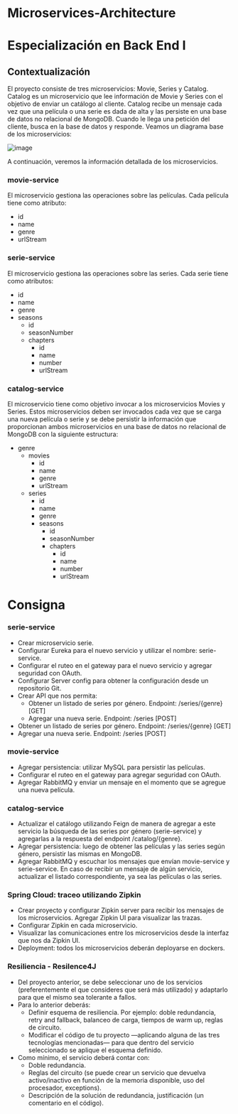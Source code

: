 # Microservices-Architecture

# Especialización en Back End I

## Contextualización 

El proyecto consiste de tres microservicios: Movie, Series y Catalog. Catalog es un microservicio que lee información de Movie y Series con el objetivo de enviar un catálogo al cliente. Catalog recibe un mensaje cada vez que una película o una serie es dada de alta y las persiste en una base de datos no relacional de MongoDB. Cuando le llega una petición del cliente, busca en la base de datos y responde.
Veamos un diagrama base de los microservicios:

![image](https://user-images.githubusercontent.com/86936057/196293214-cdd76a0a-586a-4d53-95ca-75c4eccf0388.png)

A continuación, veremos la información detallada de los microservicios. 

### movie-service
El microservicio gestiona las operaciones sobre las películas. Cada película tiene como atributo:

*	id
*	name
*	genre
*	urlStream

### serie-service
El microservicio gestiona las operaciones sobre las series. Cada serie tiene como atributos:
-	id
-	name
-	genre
- seasons
  - id
  - seasonNumber
  - chapters
      - id 
      - name
      - number
      - urlStream
   
### catalog-service
El microservicio tiene como objetivo invocar a los microservicios Movies y Series. Estos microservicios deben ser invocados 
cada vez que se carga una nueva película o serie y se debe persistir la información que proporcionan ambos microservicios 
en una base de datos no relacional de MongoDB con la siguiente estructura:

- genre
  - movies
      - id
     - name
     - genre
      - urlStream
  - series
     - id
     - name
     - genre
     - seasons
         - id
         - seasonNumber
         - chapters  
             - id 
             - name
             - number
             - urlStream

# Consigna
### serie-service

- Crear microservicio serie.
-	Configurar Eureka para el nuevo servicio y utilizar el nombre: serie-service.
-	Configurar el ruteo en el gateway para el nuevo servicio y agregar seguridad con OAuth.
-	Configurar Server config para obtener la configuración desde un repositorio Git.
-	Crear API que nos permita: 
    - Obtener un listado de series por género. Endpoint: /series/{genre} [GET]
    - Agregar una nueva serie. Endpoint: /series [POST]
- Obtener un listado de series por género. Endpoint: /series/{genre} [GET]
- Agregar una nueva serie. Endpoint: /series [POST]

### movie-service

-	Agregar persistencia: utilizar MySQL para persistir las películas.
-	Configurar el ruteo en el gateway para agregar seguridad con OAuth.
-	Agregar RabbitMQ y enviar un mensaje en el momento que se agregue una nueva película.

### catalog-service
-	Actualizar el catálogo utilizando Feign de manera de agregar a este servicio la búsqueda de las series por género (serie-service) 
y agregarlas a la respuesta del endpoint /catalog/{genre}.
-	Agregar persistencia: luego de obtener las películas y las series según género, persistir las mismas en MongoDB.
-	Agregar RabbitMQ y escuchar los mensajes que envían movie-service y serie-service. En caso de recibir un mensaje de algún servicio, 
actualizar el  listado correspondiente, ya sea las películas o las series.

### Spring Cloud: traceo utilizando Zipkin

-	Crear proyecto y configurar Zipkin server para recibir los mensajes de los microservicios. Agregar Zipkin UI para visualizar las trazas.
-	Configurar Zipkin en cada microservicio.
-	Visualizar las comunicaciones entre los microservicios desde la interfaz que nos da Zipkin UI.
-	Deployment: todos los microservicios deberán deployarse en dockers.

### Resiliencia - Resilence4J

-	Del proyecto anterior, se debe seleccionar uno de los servicios (preferentemente el que consideres que será más utilizado) y adaptarlo para que el mismo sea tolerante a fallos.
-	Para lo anterior deberás:
    -	Definir esquema de resiliencia. Por ejemplo: doble redundancia, retry and fallback, balanceo de carga, tiempos de warm up, reglas de circuito.
    -	Modificar el código de tu proyecto —aplicando alguna de las tres tecnologías mencionadas— para que dentro del servicio seleccionado 
    se aplique el esquema definido.
-	Como mínimo, el servicio deberá contar con:
    -	Doble redundancia.
    - Reglas del circuito (se puede crear un servicio que devuelva activo/inactivo en función de la memoria disponible, uso del procesador, exceptions).
    - Descripción de la solución de redundancia, justificación (un comentario en el código). 


